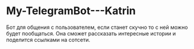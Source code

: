 # My-TelegramBot---Katrin
Бот для общения с пользователем, если станет скучно то с ней можно будет пообщаться. Она сможет рассказать интересные истории и поделится ссылками на сотсети.

